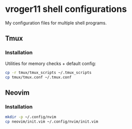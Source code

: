# vroger11 shell configurations
My configuration files for multiple shell programs.

## Tmux

### Installation

Utilities for memory checks + default config:

```bash
cp -r tmux/tmux_scripts ~/.tmux_scripts
cp tmux/tmux.conf ~/.tmux.conf
```

## Neovim

### Installation

```bash
mkdir -p ~/.config/nvim
cp neovim/init.vim ~/.config/nvim/init.vim
```

